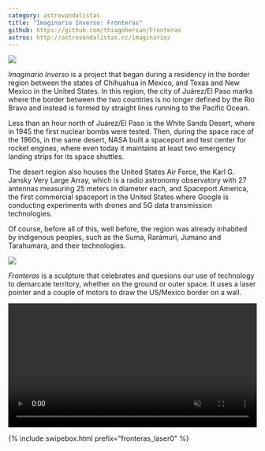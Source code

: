 ```yaml
---
category: astrovandalistas
title: "Imaginario Inverso: Fronteras"
github: https://github.com/thiagohersan/Fronteras
astros: http://astrovandalistas.cc/imaginario/
---
```

![](/assets/projects/fronteras/fronteras_laser00.jpg)

*Imaginario Inverso* is a project that began during a residency in the border region between the states of Chihuahua in Mexico, and Texas and New Mexico in the United States. In this region, the city of Juárez/El Paso marks where the border between the two countries is no longer defined by the Rio Bravo and instead is formed by straight lines running to the Pacific Ocean.

Less than an hour north of Juárez/El Paso is the White Sands Desert, where in 1945 the first nuclear bombs were tested. Then, during the space race of the 1960s, in the same desert, NASA built a spaceport and test center for rocket engines, where even today it maintains at least two emergency landing strips for its space shuttles.

The desert region also houses the United States Air Force, the Karl G. Jansky Very Large Array, which is a radio astronomy observatory with 27 antennas measuring 25 meters in diameter each, and Spaceport America, the first commercial spaceport in the United States where Google is conducting experiments with drones and 5G data transmission technologies.

Of course, before all of this, well before, the region was already inhabited by indigenous peoples, such as the Suma, Rarámuri, Jumano and Tarahumara, and their technologies.

![](/assets/projects/fronteras/device00.jpg)

*Fronteras* is a sculpture that celebrates and quesions our use of technology to demarcate territory, whether on the ground or outer space. It uses a laser pointer and a couple of motors to draw the US/Mexico border on a wall.

<video loop autoplay muted width="100%">
  <source src="/assets/projects/fronteras/fronteras_mov01.webm" type="video/webm">
  <source src="/assets/projects/fronteras/fronteras_mov01.mp4" type="video/mp4">
</video>

{% include swipebox.html prefix="fronteras_laser0" %}
